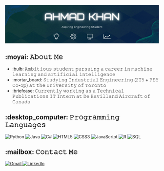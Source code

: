 <!DOCTYPE html>
<html>
<head>
  <meta charset="UTF-8">
</head>
<body>
  <img src="https://raw.githubusercontent.com/AK-147/AK-147/991544f736a2575ee9ba82f3b06652c997a1d2ae/GitHub_Banner.gif" alt="Banner"/>

  <div class="section">
    <h2>:moyai: 𝙰𝚋𝚘𝚞𝚝 𝙼𝚎</h2>
    <ul>
      <li>:bulb: 𝙰𝚖𝚋𝚒𝚝𝚒𝚘𝚞𝚜 𝚜𝚝𝚞𝚍𝚎𝚗𝚝 𝚙𝚞𝚛𝚜𝚞𝚒𝚗𝚐 𝚊 𝚌𝚊𝚛𝚎𝚎𝚛 𝚒𝚗 𝚖𝚊𝚌𝚑𝚒𝚗𝚎 𝚕𝚎𝚊𝚛𝚗𝚒𝚗𝚐 𝚊𝚗𝚍 𝚊𝚛𝚝𝚒𝚏𝚒𝚌𝚒𝚊𝚕 𝚒𝚗𝚝𝚎𝚕𝚕𝚒𝚐𝚎𝚗𝚌𝚎</li>
      <li>:mortar_board: 𝚂𝚝𝚞𝚍𝚢𝚒𝚗𝚐 𝙸𝚗𝚍𝚞𝚜𝚝𝚛𝚒𝚊𝚕 𝙴𝚗𝚐𝚒𝚗𝚎𝚎𝚛𝚒𝚗𝚐 (𝟸𝚃𝟻 + 𝙿𝙴𝚈 𝙲𝚘-𝚘𝚙) 𝚊𝚝 𝚝𝚑𝚎 𝚄𝚗𝚒𝚟𝚎𝚛𝚜𝚒𝚝𝚢 𝚘𝚏 𝚃𝚘𝚛𝚘𝚗𝚝𝚘</li>
      <li>:briefcase: 𝙲𝚞𝚛𝚛𝚎𝚗𝚝𝚕𝚢 𝚠𝚘𝚛𝚔𝚒𝚗𝚐 𝚊𝚜 𝚊 𝚃𝚎𝚌𝚑𝚗𝚒𝚌𝚊𝚕 𝙿𝚞𝚋𝚕𝚒𝚌𝚊𝚝𝚒𝚘𝚗𝚜 𝙸𝚃 𝙸𝚗𝚝𝚎𝚛𝚗 𝚊𝚝 𝙳𝚎 𝙷𝚊𝚟𝚒𝚕𝚕𝚊𝚗𝚍 𝙰𝚒𝚛𝚌𝚛𝚊𝚏𝚝 𝚘𝚏 𝙲𝚊𝚗𝚊𝚍𝚊</li>
    </ul>
  </div>

  <div class="section">
    <h2>:desktop_computer: 𝙿𝚛𝚘𝚐𝚛𝚊𝚖𝚖𝚒𝚗𝚐 𝙻𝚊𝚗𝚐𝚞𝚊𝚐𝚎𝚜</h2>
    <img src="https://img.shields.io/badge/Python-3776AB?style=for-the-badge&logo=python&logoColor=white" alt="Python"/>
    <img src="https://img.shields.io/badge/Java-ED8B00?style=for-the-badge&logo=java&logoColor=white" alt="Java"/>
    <img src="https://img.shields.io/badge/C%23-239120?style=for-the-badge&logo=c-sharp&logoColor=white" alt="C#"/>
    <img src="https://img.shields.io/badge/HTML5-E34F26?style=for-the-badge&logo=html5&logoColor=white" alt="HTML5"/>
    <img src="https://img.shields.io/badge/CSS3-1572B6?style=for-the-badge&logo=css3&logoColor=white" alt="CSS3"/>
    <img src="https://img.shields.io/badge/JavaScript-C1B942?style=for-the-badge&logo=javascript&logoColor=white" alt="JavaScript"/>
    <img src="https://img.shields.io/badge/-R-grey?logo=r&logoColor=white&style=for-the-badge" alt="R"/>
    <img src="https://img.shields.io/badge/SQL-3CB371?style=for-the-badge" alt="SQL"/>
  </div>

  <div class="section">
    <h2>:mailbox: 𝙲𝚘𝚗𝚝𝚊𝚌𝚝 𝙼𝚎</h2>
    <a href="mailto:ak.767076.147@gmail.com">
      <img src="https://img.shields.io/badge/Gmail-D14836?style=for-the-badge&logo=gmail&logoColor=white" alt="Gmail"/>
    </a>
    <a href="https://www.linkedin.com/in/ahmad-khan-18b60b227/">
      <img src="https://img.shields.io/badge/LinkedIn-blue?style=for-the-badge&logo=linkedin&logoColor=white" alt="LinkedIn"/>
    </a>
  </div>
</body>
</html>
